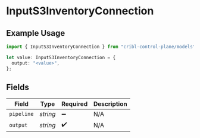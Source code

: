 # InputS3InventoryConnection

## Example Usage

```typescript
import { InputS3InventoryConnection } from "cribl-control-plane/models";

let value: InputS3InventoryConnection = {
  output: "<value>",
};
```

## Fields

| Field              | Type               | Required           | Description        |
| ------------------ | ------------------ | ------------------ | ------------------ |
| `pipeline`         | *string*           | :heavy_minus_sign: | N/A                |
| `output`           | *string*           | :heavy_check_mark: | N/A                |